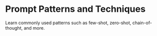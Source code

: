 # Prompt Patterns and Techniques

Learn commonly used patterns such as few-shot, zero-shot, chain-of-thought, and more.
